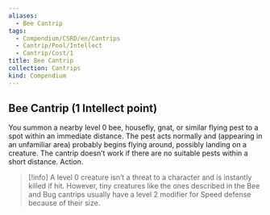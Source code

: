 ```yaml
---
aliases:
  - Bee Cantrip
tags:
  - Compendium/CSRD/en/Cantrips
  - Cantrip/Pool/Intellect
  - Cantrip/Cost/1
title: Bee Cantrip
collection: Cantrips
kind: Compendium
---
```

## Bee Cantrip (1 Intellect point)
You summon a nearby level 0 bee, housefly, gnat, or similar flying pest to a spot within an immediate distance. The pest acts normally and (appearing in an unfamiliar area) probably begins flying around, possibly landing on a creature. The cantrip doesn’t work if there are no suitable pests within a short distance. Action. 
>[!info]
>A level 0 creature isn’t a threat to a character and is instantly killed if hit. However, tiny creatures like the ones described in the Bee and Bug cantrips usually have a level 2 modifier for Speed defense because of their size.
